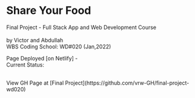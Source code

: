 # Share Your Food

Final Project - Full Stack App and Web Development Course
<br />
<br />
by Victor and Abdullah
<br />
WBS Coding School: WD#020 (Jan,2022)
<br />

Page Deployed [on Netlify] -
<br />
Current Status:

<br />
View GH Page at [Final Project](https://github.com/vrw-GH/final-project-wd020)
